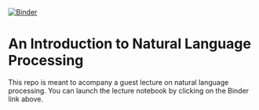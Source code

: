 [![Binder](https://mybinder.org/badge_logo.svg)](https://mybinder.org/v2/gh/ncgoodbody/nlp-lecture/master?filepath=lecture.ipynb)

# An Introduction to Natural Language Processing

This repo is meant to acompany a guest lecture on natural language processing. You can launch the lecture notebook by clicking on the Binder link above. 
